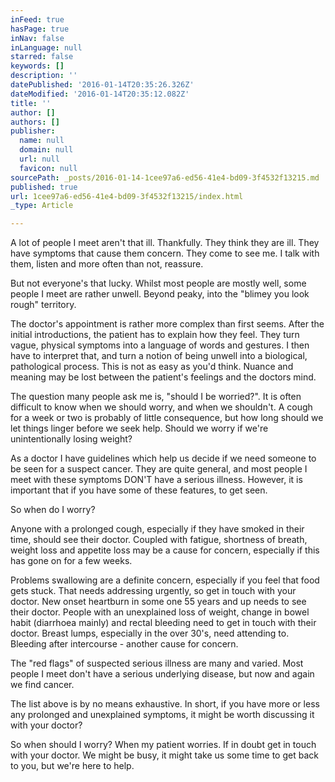 ```yaml
---
inFeed: true
hasPage: true
inNav: false
inLanguage: null
starred: false
keywords: []
description: ''
datePublished: '2016-01-14T20:35:26.326Z'
dateModified: '2016-01-14T20:35:12.082Z'
title: ''
author: []
authors: []
publisher:
  name: null
  domain: null
  url: null
  favicon: null
sourcePath: _posts/2016-01-14-1cee97a6-ed56-41e4-bd09-3f4532f13215.md
published: true
url: 1cee97a6-ed56-41e4-bd09-3f4532f13215/index.html
_type: Article

---
```

A lot of people I meet aren't that ill. Thankfully. They think they are ill. They have symptoms that cause them concern. They come to see me. I talk with them, listen and more often than not, reassure.

But not everyone's that lucky. Whilst most people are mostly well, some people I meet are rather unwell. Beyond peaky, into the "blimey you look rough" territory.

The doctor's appointment is rather more complex than first seems. After the initial introductions, the patient has to explain how they feel. They turn vague, physical symptoms into a language of words and gestures. I then have to interpret that, and turn a notion of being unwell into a biological, pathological process. This is not as easy as you'd think. Nuance and meaning may be lost between the patient's feelings and the doctors mind.

The question many people ask me is, "should I be worried?". It is often difficult to know when we should worry, and when we shouldn't. A cough for a week or two is probably of little consequence, but how long should we let things linger before we seek help. Should we worry if we're unintentionally losing weight?

As a doctor I have guidelines which help us decide if we need someone to be seen for a suspect cancer. They are quite general, and most people I meet with these symptoms DON'T have a serious illness. However, it is important that if you have some of these features, to get seen.

So when do I worry?

Anyone with a prolonged cough, especially if they have smoked in their time, should see their doctor. Coupled with fatigue, shortness of breath, weight loss and appetite loss may be a cause for concern, especially if this has gone on for a few weeks.

Problems swallowing are a definite concern, especially if you feel that food gets stuck. That needs addressing urgently, so get in touch with your doctor. New onset heartburn in some one 55 years and up needs to see their doctor. People with an unexplained loss of weight, change in bowel habit (diarrhoea mainly) and rectal bleeding need to get in touch with their doctor. Breast lumps, especially in the over 30's, need attending to. Bleeding after intercourse - another cause for concern.

The "red flags" of suspected serious illness are many and varied. Most people I meet don't have a serious underlying disease, but now and again we find cancer.

The list above is by no means exhaustive. In short, if you have more or less any prolonged and unexplained symptoms, it might be worth discussing it with your doctor?

So when should I worry? When my patient worries. If in doubt get in touch with your doctor. We might be busy, it might take us some time to get back to you, but we're here to help.